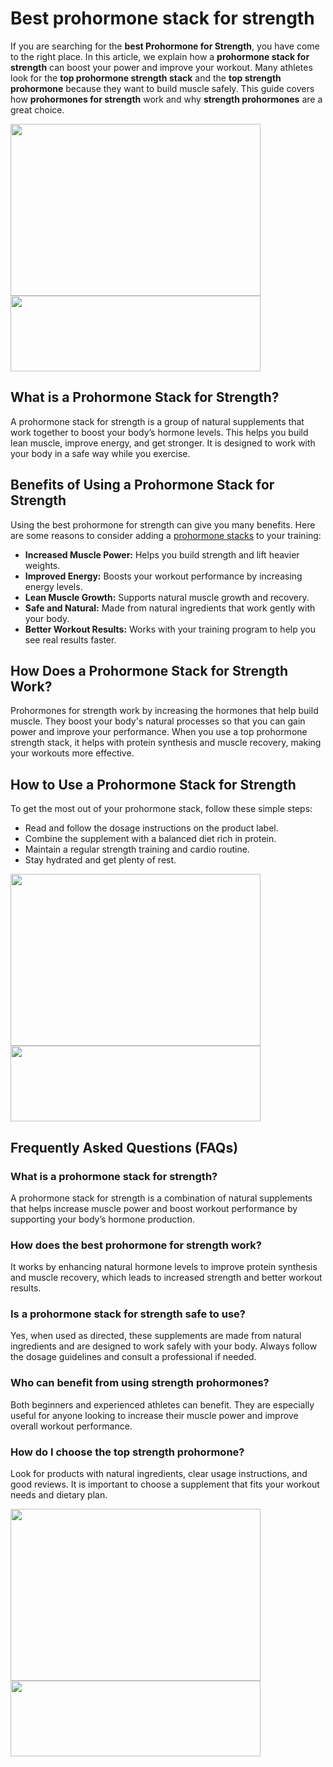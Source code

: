   <h1>Best prohormone stack for strength</h1>
  <p>
    If you are searching for the <strong>best Prohormone for Strength</strong>, you have come to the right place. In this article, we explain how a <strong>prohormone stack for strength</strong> can boost your power and improve your workout. Many athletes look for the <strong>top prohormone strength stack</strong> and the <strong>top strength prohormone</strong> because they want to build muscle safely. This guide covers how <strong>prohormones for strength</strong> work and why <strong>strength prohormones</strong> are a great choice.
  </p>
  <a href="https://www.publichealthlaw.best/buy-strength-stack" target="_blank" rel="Nofollow noopener"><img class="aligncenter wp-image-10392" src="https://www.publichealthlaw.best/wp-content/uploads/2025/01/CB-StrengthStack_2024.png" alt="" width="400" height="275" /></a>
<a href="https://www.publichealthlaw.best/buy-strength-stack" target="_blank" rel="Nofollow noopener"><img class="aligncenter wp-image-10409" src="https://www.publichealthlaw.best/wp-content/uploads/2025/01/place-an-order.png" alt="" width="400" height="121" /></a>
  <h2>What is a Prohormone Stack for Strength?</h2>
  <p>
    A prohormone stack for strength is a group of natural supplements that work together to boost your body’s hormone levels. This helps you build lean muscle, improve energy, and get stronger. It is designed to work with your body in a safe way while you exercise.
  </p>
  
  <h2>Benefits of Using a Prohormone Stack for Strength</h2>
  <p>
    Using the best prohormone for strength can give you many benefits. Here are some reasons to consider adding a <a href="https://github.com/best-prohormone-stacks">prohormone stacks</a> to your training:
  </p>
  <ul>
    <li><strong>Increased Muscle Power:</strong> Helps you build strength and lift heavier weights.</li>
    <li><strong>Improved Energy:</strong> Boosts your workout performance by increasing energy levels.</li>
    <li><strong>Lean Muscle Growth:</strong> Supports natural muscle growth and recovery.</li>
    <li><strong>Safe and Natural:</strong> Made from natural ingredients that work gently with your body.</li>
    <li><strong>Better Workout Results:</strong> Works with your training program to help you see real results faster.</li>
  </ul>
  
  <h2>How Does a Prohormone Stack for Strength Work?</h2>
  <p>
    Prohormones for strength work by increasing the hormones that help build muscle. They boost your body's natural processes so that you can gain power and improve your performance. When you use a top prohormone strength stack, it helps with protein synthesis and muscle recovery, making your workouts more effective.
  </p>
  
  <h2>How to Use a Prohormone Stack for Strength</h2>
  <p>
    To get the most out of your prohormone stack, follow these simple steps:
  </p>
  <ul>
    <li>Read and follow the dosage instructions on the product label.</li>
    <li>Combine the supplement with a balanced diet rich in protein.</li>
    <li>Maintain a regular strength training and cardio routine.</li>
    <li>Stay hydrated and get plenty of rest.</li>
  </ul>
  <a href="https://www.publichealthlaw.best/buy-strength-stack" target="_blank" rel="Nofollow noopener"><img class="aligncenter wp-image-10392" src="https://www.publichealthlaw.best/wp-content/uploads/2025/01/CB-StrengthStack_2024.png" alt="" width="400" height="275" /></a>
<a href="https://www.publichealthlaw.best/buy-strength-stack" target="_blank" rel="Nofollow noopener"><img class="aligncenter wp-image-10409" src="https://www.publichealthlaw.best/wp-content/uploads/2025/01/place-an-order.png" alt="" width="400" height="121" /></a>
  <h2>Frequently Asked Questions (FAQs)</h2>
    
  <h3>What is a prohormone stack for strength?</h3>
    <p>
      A prohormone stack for strength is a combination of natural supplements that helps increase muscle power and boost workout performance by supporting your body’s hormone production.
    </p>
    
  <h3>How does the best prohormone for strength work?</h3>
    <p>
      It works by enhancing natural hormone levels to improve protein synthesis and muscle recovery, which leads to increased strength and better workout results.
    </p>
    
  <h3>Is a prohormone stack for strength safe to use?</h3>
    <p>
      Yes, when used as directed, these supplements are made from natural ingredients and are designed to work safely with your body. Always follow the dosage guidelines and consult a professional if needed.
    </p>
    
   <h3>Who can benefit from using strength prohormones?</h3>
    <p>
      Both beginners and experienced athletes can benefit. They are especially useful for anyone looking to increase their muscle power and improve overall workout performance.
    </p>
  
   <h3>How do I choose the top strength prohormone?</h3>
    <p>
      Look for products with natural ingredients, clear usage instructions, and good reviews. It is important to choose a supplement that fits your workout needs and dietary plan.
    </p>
    <a href="https://www.publichealthlaw.best/buy-strength-stack" target="_blank" rel="Nofollow noopener"><img class="aligncenter wp-image-10392" src="https://www.publichealthlaw.best/wp-content/uploads/2025/01/CB-StrengthStack_2024.png" alt="" width="400" height="275" /></a>
<a href="https://www.publichealthlaw.best/buy-strength-stack" target="_blank" rel="Nofollow noopener"><img class="aligncenter wp-image-10409" src="https://www.publichealthlaw.best/wp-content/uploads/2025/01/place-an-order.png" alt="" width="400" height="121" /></a>
